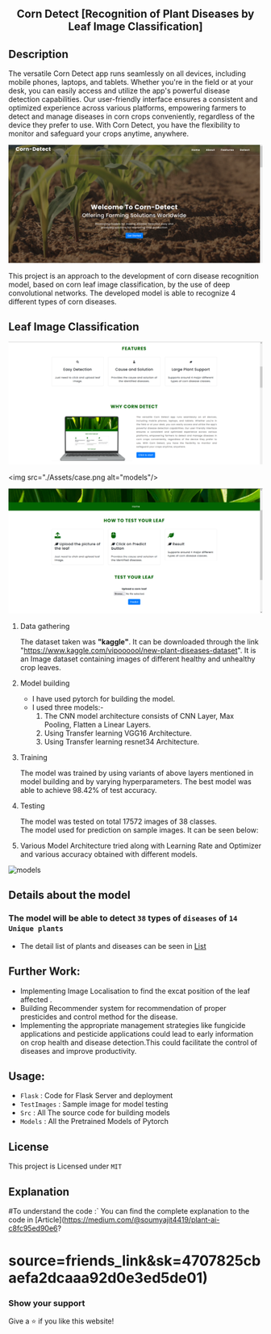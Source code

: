 <div align="center">

## Corn Detect [Recognition of Plant Diseases by Leaf Image Classification]

 </div>

## Description

 The versatile Corn Detect app runs seamlessly on all devices, including mobile phones, laptops, and tablets. Whether you're in the field or at your desk, you can easily access and utilize the app's powerful disease detection capabilities. Our user-friendly interface ensures a consistent and optimized experience across various platforms, empowering farmers to detect and manage diseases in corn crops conveniently, regardless of the device they prefer to use. With Corn Detect, you have the flexibility to monitor and safeguard your crops anytime, anywhere.

   <img src="./Assets/Screenshot 2023-07-10 121741.png" alt="models" />


This project is an approach to the development of corn disease recognition model, based on corn leaf image classification, by the
use of deep convolutional networks. The developed model is able to recognize 4 different types of corn diseases.
## Leaf Image Classification

  <img src="./Assets/features.png" alt="models" />

 <img src="./Assets/case.png alt="models"/>

   <img src="./Assets/predict.png" alt="models" />
 
1. Data gathering

   The dataset taken was **"kaggle"**. It can be downloaded through the link "https://www.kaggle.com/vipoooool/new-plant-diseases-dataset". It is an Image dataset containing images of different healthy and unhealthy crop leaves.

2. Model building

   - I have used pytorch for building the model.
   - I used three models:-
     1. The CNN model architecture consists of CNN Layer, Max Pooling, Flatten a Linear Layers.
     2. Using Transfer learning VGG16 Architecture.
     3. Using Transfer learning resnet34 Architecture.

3. Training

   The model was trained by using variants of above layers mentioned in model building and by varying hyperparameters. The best model was able to achieve 98.42% of test accuracy.

4. Testing

   The model was tested on total 17572 images of 38 classes.<br/>
   The model used for prediction on sample images. It can be seen below:
   <!-- <img src="" alt="index1" height="300px"/> -->
   <div>
  
   </div>

5. Various Model Architecture tried along with Learning Rate and Optimizer and various accuracy obtained with different models.

  <img src="./Assets/models.png" alt="models" />

 <br/>

## Details about the model

### The model will be able to detect `38` types of `diseases` of `14 Unique plants`

- The detail list of plants and diseases can be seen in [List](Src)

## Further Work:

- Implementing Image Localisation to find the excat position of the leaf affected .
- Building Recommender system for recommendation of proper presticides and control method for the disease.
- Implementing the appropriate management strategies like fungicide applications and pesticide applications could lead to early
  information on crop health and disease detection.This could facilitate the control of diseases and improve productivity.

## Usage:

- `Flask` : Code for Flask Server and deployment
- `TestImages` : Sample image for model testing
- `Src` : All The source code for building models
- `Models` : All the Pretrained Models of Pytorch

## License

This project is Licensed under `MIT`

## Explanation

#To understand the code :` You can find the complete explanation to the code in [Article](https://medium.com/@soumyajit4419/plant-ai-c8fc95ed90e6?  
# source=friends_link&sk=4707825cbaefa2dcaaa92d0e3ed5de01)


### Show your support

Give a ⭐ if you like this website!

 
